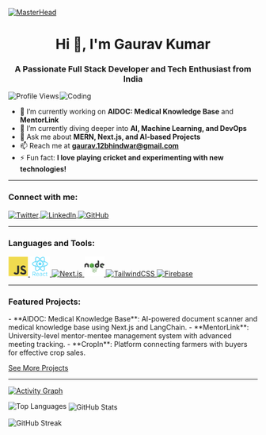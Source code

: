 [![MasterHead](https://firebasestorage.googleapis.com/v0/b/flexi-coding.appspot.com/o/dempgi7-520f8d5f-63d4-4453-8822-dbc149ae27f8.gif?alt=media&token=91c0c7b2-93c3-4029-b011-1a8703c5730d)](https://gauravkumar.dev)

<h1 align="center">Hi 👋, I'm Gaurav Kumar</h1>
<h3 align="center">A Passionate Full Stack Developer and Tech Enthusiast from India</h3>

<img align="right" alt="Coding" width="400" src="https://cdn.dribbble.com/users/1162077/screenshots/3848914/programmer.gif">

<p align="left"> 
  <img src="https://komarev.com/ghpvc/?username=gauravbhindwar&label=Profile%20views&color=0e75b6&style=flat" alt="Profile Views" /> 
</p>

- 🔭 I’m currently working on **AIDOC: Medical Knowledge Base** and **MentorLink**  
- 🌱 I’m currently diving deeper into **AI, Machine Learning, and DevOps**  
- 💬 Ask me about **MERN, Next.js, and AI-based Projects**  
- 📫 Reach me at **gaurav.12bhindwar@gmail.com**  
- ⚡ Fun fact: **I love playing cricket and experimenting with new technologies!**

---

<h3 align="left">Connect with me:</h3>
<p align="left">
  <a href="https://twitter.com/gauravkumar" target="blank">
    <img align="center" src="https://raw.githubusercontent.com/rahuldkjain/github-profile-readme-generator/master/src/images/icons/Social/twitter.svg" alt="Twitter" height="30" width="40" />
  </a>
  <a href="www.linkedin.com/in/gauravbhindwar" target="blank">
    <img align="center" src="https://raw.githubusercontent.com/rahuldkjain/github-profile-readme-generator/master/src/images/icons/Social/linked-in-alt.svg" alt="LinkedIn" height="30" width="40" />
  </a>
  <a href="https://github.com/gauravbhindwar" target="blank">
    <img align="center" src="https://raw.githubusercontent.com/rahuldkjain/github-profile-readme-generator/master/src/images/icons/Social/github.svg" alt="GitHub" height="30" width="40" />
  </a>
</p>

---

<h3 align="left">Languages and Tools:</h3>
<p align="left">
  <a href="https://www.javascript.com/" target="_blank" rel="noreferrer"> 
    <img src="https://raw.githubusercontent.com/devicons/devicon/master/icons/javascript/javascript-original.svg" alt="JavaScript" width="40" height="40"/>
  </a>
  <a href="https://reactjs.org/" target="_blank" rel="noreferrer"> 
    <img src="https://raw.githubusercontent.com/devicons/devicon/master/icons/react/react-original-wordmark.svg" alt="React" width="40" height="40"/> 
  </a>
  <a href="https://nextjs.org/" target="_blank" rel="noreferrer">
    <img src="https://cdn.worldvectorlogo.com/logos/nextjs-2.svg" alt="Next.js" width="40" height="40"/> 
  </a>
  <a href="https://nodejs.org/" target="_blank" rel="noreferrer">
    <img src="https://raw.githubusercontent.com/devicons/devicon/master/icons/nodejs/nodejs-original-wordmark.svg" alt="Node.js" width="40" height="40"/> 
  </a>
  <a href="https://tailwindcss.com/" target="_blank" rel="noreferrer">
    <img src="https://www.vectorlogo.zone/logos/tailwindcss/tailwindcss-icon.svg" alt="TailwindCSS" width="40" height="40"/>
  </a>
  <a href="https://firebase.google.com/" target="_blank" rel="noreferrer">
    <img src="https://www.vectorlogo.zone/logos/firebase/firebase-icon.svg" alt="Firebase" width="40" height="40"/>
  </a>
</p>

---

<h3 align="left">Featured Projects:</h3>
- **AIDOC: Medical Knowledge Base**: AI-powered document scanner and medical knowledge base using Next.js and LangChain.  
- **MentorLink**: University-level mentor-mentee management system with advanced meeting tracking.  
- **CropIn**: Platform connecting farmers with buyers for effective crop sales.

[See More Projects](https://github.com/gauravbhindwar)

---

[![Activity Graph](https://github-readme-activity-graph.vercel.app/graph?username=gauravbhindwar&theme=react-dark)](https://github.com/gauravbhindwar)

<p><img align="left" src="https://github-readme-stats.vercel.app/api/top-langs?username=gauravbhindwar&show_icons=true&locale=en&layout=compact&theme=radical" alt="Top Languages" /></p>

<p>&nbsp;<img align="center" src="https://github-readme-stats.vercel.app/api?username=gauravbhindwar&show_icons=true&locale=en&theme=radical" alt="GitHub Stats" /></p>

<p><img align="center" src="https://github-readme-streak-stats.herokuapp.com/?user=gauravbhindwar&&theme=radical" alt="GitHub Streak" /></p>
